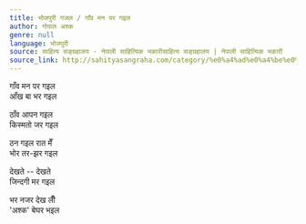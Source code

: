 ```yaml
---
title: भोजपुरी गजल / गाँव मन पर गइल
author: गोपाल अश्क
genre: null
language: भोजपुरी
source: साहित्य सङ्ग्रहालय - नेपाली साहित्यिक भकारीसाहित्य सङ्ग्रहालय | नेपाली साहित्यिक भकारी
source_link: http://sahityasangraha.com/category/%e0%a4%ad%e0%a4%be%e0%a4%b7%e0%a4%be-%e0%a4%ad%e0%a4%be%e0%a4%b7%e0%a5%80-%e0%a4%b8%e0%a4%be%e0%a4%b9%e0%a4%bf%e0%a4%a4%e0%a5%8d%e0%a4%af/%e0%a4%ad%e0%a5%8b%e0%a4%9c%e0%a4%aa%e0%a5%81%e0%a4%b0%e0%a5%80-%e0%a4%b0%e0%a4%9a%e0%a4%a8%e0%a4%be/
---
```


गाँव मन पर गइल  
आँख बा भर गइल

ठाँव आपन गइल  
किस्मतो जर गइल

ठन गइल रात मेँ  
भोर तर-झर गइल

देखते -- देखते  
जिन्दगी मर गइल

भर नजर देख लीँ  
'अश्क' बेघर भइल

